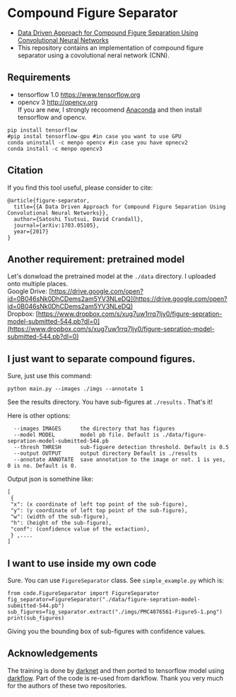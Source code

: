 # Compound Figure Separator
- [Data Driven Approach for Compound Figure Separation Using Convolutional Neural Networks](http://vision.soic.indiana.edu/figure-separator/ )
- This repository contains an implementation of compound figure separator using a covolutional neral network (CNN). 

## Requirements
- tensorflow 1.0  https://www.tensorflow.org 
- opencv 3 http://opencv.org   
If you are new, I strongly recoomend [Anaconda](https://www.continuum.io/downloads) and then install tensorflow and opencv.
```
pip install tensorflow
#pip instal tensorflow-gpu #in case you want to use GPU
conda uninstall -c menpo opencv #in case you have opnecv2
conda install -c menpo opencv3
```

## Citation
If you find this tool useful, please consider to cite: 
```
@article{figure-separator,
  title={{A Data Driven Approach for Compound Figure Separation Using Convolutional Neural Networks}},
  author={Satoshi Tsutsui, David Crandall},
  journal={arXiv:1703.05105},
  year={2017}
}
```

## Another requirement: pretrained model
Let's donwload the pretrained model at the `./data` directory. I uploaded onto multiple places.  
Google Drive: [https://drive.google.com/open?id=0B046sNk0DhCDems2am5YV3NLeDQ](https://drive.google.com/open?id=0B046sNk0DhCDems2am5YV3NLeDQ)  
Dropbox: [https://www.dropbox.com/s/xug7uw1rrq7ljy0/figure-sepration-model-submitted-544.pb?dl=0](https://www.dropbox.com/s/xug7uw1rrq7ljy0/figure-sepration-model-submitted-544.pb?dl=0)


## I just want to separate compound figures. 
Sure, just use this command:
```
python main.py --images ./imgs --annotate 1
```
See the results directory. You have sub-figures at `./results` . That's it! 

Here is other options:
```
  --images IMAGES      the directory that has figures
  --model MODEL        model pb file. Default is ./data/figure-sepration-model-submitted-544.pb
  --thresh THRESH      sub-figuere detection threshold. Default is 0.5
  --output OUTPUT      output directory Default is ./results
  --annotate ANNOTATE  save annotation to the image or not. 1 is yes, 0 is no. Default is 0.
  ```

 Output json is somethine like:
```
[
 {
 "x": (x coordinate of left top point of the sub-figure),
 "y": (y coordinate of left top point of the sub-figure),
 "w": (width of the sub-figure),
 "h": (height of the sub-figure),
 "conf": (confidence value of the extaction),
 } ,....
] 
```

## I want to use inside my own code
Sure. You can use `FigureSeparator` class. See `simple_example.py` which is:
```
from code.FigureSeparator import FigureSeparator
fig_separator=FigureSeparator("./data/figure-sepration-model-submitted-544.pb")
sub_figures=fig_separator.extract("./imgs/PMC4076561-Figure5-1.png")
print(sub_figures)
```
Giving you the bounding box of sub-figures with confidence values. 

## Acknowledgements
The training is done by [darknet](https://github.com/pjreddie/darknet) and then ported to tensorflow model using [darkflow](https://github.com/thtrieu/darkflow). Part of the code is re-used from darkflow. Thank you very much for the authors of these two repositories. 

